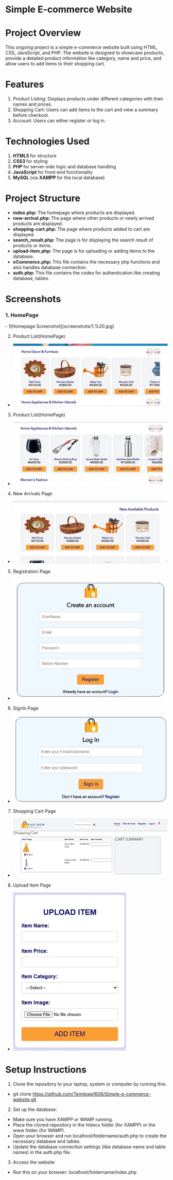 # Simple E-commerce Website 

# Project Overview

This ongoing project is a simple e-commerce website built using HTML, CSS, JavaScript, and PHP. The website is designed to showcase products, provide a detailed product information like category, name and price, and allow users to add items to their shopping cart.

# Features

1. Product Listing: Displays products under different categories with their names and prices.
2. Shopping Cart: Users can add items to the cart and view a summary before checkout.
3. Account: Users can either register or log in.

# Technologies Used

1. <b> HTML5 </b> for structure
2. <b> CSS3 </b> for styling
3. <b> PHP </b> for server-side logic and database handling
4. <b> JavaScript </b> for front-end functionality
5. <b> MySQL </b> (via <b> XAMPP </b> for the local database)

# Project Structure

- <b> index.php: </b> The homepage where products are displayed.
- <b> new-arrival.php: </b> The page where other products or newly arrived products are displayed.
- <b> shopping-cart.php: </b> The page where products added to cart are displayed.
- <b> search_result.php: </b> The page is for displaying the search result of products or items.
- <b> upload-item.php: </b> The page is for uploading or adding items to the database.
- <b> eCommerce.php: </b> This file contains the necessary php functions and also handles database connection.
- <b> auth.php: </b> This file contains the codes for authentication like creating database, tables.

# Screenshots

<h3> <b> 1. HomePage </b> </h3> 
- ![Homepage Screenshot](screenshots/1.%20.jpg)

2. Product List(HomePage)
- ![Homepage Screenshot](screenshots/2.%20.jpg)

3. Product List(HomePage)
- ![Homepage Screenshot](screenshots/3..jpg)

4. New Arrivals Page
- ![NewArrivalspage Screenshot](screenshots/4..jpg)

5. Registration Page
- ![Registrationpage Screenshot](screenshots/5..jpg)

6. SignIn Page
- ![SignInpage Screenshot](screenshots/6..jpg)

7. Shopping Cart Page
- ![ShoppingCartpage Screenshot](screenshots/7..jpg)

8. Upload Item Page
- ![UploadItempage Screenshot](screenshots/8.jpg)


# Setup Instructions

1. Clone the repository to your laptop, system or computer by running this: 
- git clone https://github.com/Temitope1606/Simple-e-commerce-website.git
2. Set up the database:
  - Make sure you have XAMPP or WAMP running.
  - Place the cloned repository in the htdocs folder (for XAMPP) or the www folder (for WAMP).
  - Open your browser and run localhost/foldername/auth.php to create the necessary database and tables.
  - Update the database connection settings (like database name and table names) in the auth.php file.
3. Access the website
  - Run this on your browser: localhost/foldername/index.php

